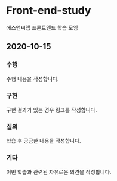 <h1>Front-end-study</h1>
<p>에스앤씨랩 프론트앤드 학습 모임</p>

<h2>2020-10-15</h2>
<h3>수행</h3>
<p>수행 내용을 작성합니다.</p>
<h3>구현</h3>
<p>구현 결과가 있는 경우 링크를 작성합니다.</p>
<h3>질의</h3>
<p>학습 후 궁금한 내용을 작성합니다.</p>
<h3>기타</h3>
<p>이번 학습과 관련된 자유로운 의견을 작성합니다.</p>
